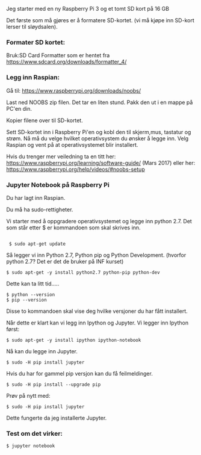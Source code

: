 Jeg starter med en ny Raspberry Pi 3 og et tomt SD kort på 16 GB </p>
Det første som må gjøres er å formatere SD-kortet.
(vi må kjøpe inn SD-kort lerser til sløydsalen).

### Formater SD kortet:
Bruk:SD Card Formatter  som er hentet fra https://www.sdcard.org/downloads/formatter_4/  </p>
### Legg inn Raspian:
Gå til: https://www.raspberrypi.org/downloads/noobs/ </p>
Last ned NOOBS zip filen. Det tar en liten stund.  Pakk den ut i en mappe på PC'en din. </p>
Kopier filene over til SD-kortet. </p>
Sett SD-kortet inn i Raspberry Pi'en og kobl den til skjerm,mus, tastatur og strøm. Nå må du velge hvilket operativsystem du ønsker å legge inn. Velg Raspian og vent på at operativsystemet blir installert.

Hvis du trenger mer veiledning ta en titt her: https://www.raspberrypi.org/learning/software-guide/ (Mars 2017)
eller her: https://www.raspberrypi.org/help/videos/#noobs-setup


### Jupyter Notebook på Raspberry Pi
Du har lagt inn Raspian. </p>
Du må ha sudo-rettigheter. </p>
Vi starter med å oppgradere operativsystemet og legge inn python 2.7. Det som står etter $ er kommandoen som skal skrives inn. </p>

```

 $ sudo apt-get update 
 ```
 
 
Så legger vi inn Python 2.7, Python pip og Python Development. (hvorfor python 2.7? Det er det de bruker på INF kurset) </p>
```
$ sudo apt-get -y install python2.7 python-pip python-dev 
```
Dette kan ta litt tid..... </p>
```
$ python --version 
$ pip --version 
```

Disse to kommandoen skal vise deg hvilke versjoner du har fått installert. </p>
Når dette er klart kan vi legg inn Ipython og Jupyter.  Vi legger inn Ipython først: </p>
```
$ sudo apt-get -y install ipython ipython-notebook
```
Nå kan du legge inn Jupyter.

```
$ sudo -H pip install jupyter
```

Hvis du har for gammel pip versjon kan du få feilmeldinger.

```
$ sudo -H pip install --upgrade pip
```

Prøv på nytt med: 

```
$ sudo -H pip install jupyter
```

Dette fungerte da jeg installerte Jupyter.

### Test om det virker:
```
$ jupyter notebook
```




